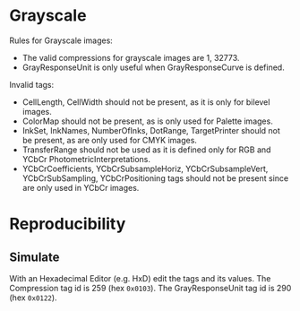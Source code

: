 # Grayscale
Rules for Grayscale images:
- The valid compressions for grayscale images are 1, 32773.
- GrayResponseUnit is only useful when GrayResponseCurve is defined.

Invalid tags:
- CellLength, CellWidth should not be present, as it is only for bilevel images.
- ColorMap should not be present, as is only used for Palette images.
- InkSet, InkNames, NumberOfInks, DotRange, TargetPrinter should not be present, as are only used for CMYK images.
- TransferRange should not be used as it is defined only for RGB and YCbCr PhotometricInterpretations.
- YCbCrCoefficients, YCbCrSubsampleHoriz, YCbCrSubsampleVert, YCbCrSubSampling, YCbCrPositioning tags should not be present since are only used in YCbCr images.

# Reproducibility
## Simulate
With an Hexadecimal Editor (e.g. HxD) edit the tags and its values.
The Compression tag id is 259 (hex `0x0103`).
The GrayResponseUnit tag id is 290 (hex `0x0122`).
